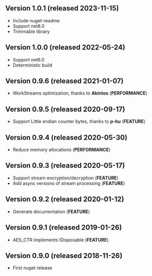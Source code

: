 ## Version 1.0.1 (released 2023-11-15)
- Include nuget-readme
- Support net8.0
- Trimmable library

## Version 1.0.0 (released 2022-05-24)
- Support net6.0
- Deterministic build

## Version 0.9.6 (released 2021-01-07)
- WorkStreams optimization, thanks to **Akintos** (**PERFORMANCE**)

## Version 0.9.5 (released 2020-09-17)
- Support Little endian counter bytes, thanks to **p-hu** (**FEATURE**)

## Version 0.9.4 (released 2020-05-30)
- Reduce memory allocations (**PERFORMANCE**)

## Version 0.9.3 (released 2020-05-17)
- Support stream encryption/decryption (**FEATURE**)
- Add async versions of stream processing (**FEATURE**)

## Version 0.9.2 (released 2020-01-12)
- Generate documentation (**FEATURE**)

## Version 0.9.1 (released 2019-01-26)
- AES_CTR implements IDisposable (**FEATURE**)

## Version 0.9.0 (released 2018-11-26)
- First nuget release